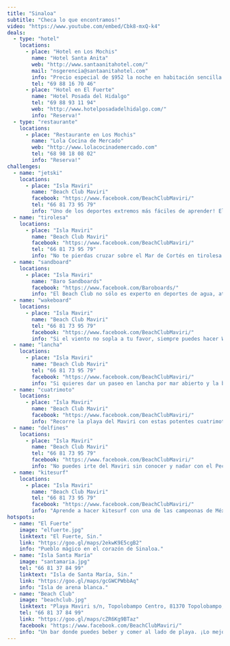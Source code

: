 ```yaml
---
title: "Sinaloa"
subtitle: "Checa lo que encontramos!"
video: "https://www.youtube.com/embed/Cbk8-mxQ-k4"
deals:
  - type: "hotel"
    locations:
      - place: "Hotel en Los Mochis"
        name: "Hotel Santa Anita"
        web: "http://www.santaanitahotel.com/"
        mail: "nsgerencia@santaanitahotel.com"
        info: "Precio especial de $952 la noche en habitación sencilla o doble con el código de promoción Excapes.<br>Reserva!"
        tel: "69 88 16 70 46"
      - place: "Hotel en El Fuerte"
        name: "Hotel Posada del Hidalgo"
        tel: "69 88 93 11 94"
        web: "http://www.hotelposadadelhidalgo.com/"
        info: "Reserva!"
  - type: "restaurante"
    locations:
      - place: "Restaurante en Los Mochis"
        name: "Lola Cocina de Mercado"
        web: "http://www.lolacocinademercado.com"
        tel: "68 98 18 08 02"
        info: "Reserva!"
challenges:
  - name: "jetski"
    locations:
      - place: "Isla Maviri"
        name: "Beach Club Maviri"
        facebook: "https://www.facebook.com/BeachClubMaviri/"
        tel: "66 81 73 95 79"
        info: "Uno de los deportes extremos más fáciles de aprender! Elige entre la gran variedad de motos de agua que ofrece el Beach Club."
  - name: "tirolesa"
    locations:
      - place: "Isla Maviri"
        name: "Beach Club Maviri"
        facebook: "https://www.facebook.com/BeachClubMaviri/"
        tel: "66 81 73 95 79"
        info: "No te pierdas cruzar sobre el Mar de Cortés en tirolesa."
  - name: "sandboard"
    locations:
      - place: "Isla Maviri"
        name: "Baro Sandboards"
        facebook: "https://www.facebook.com/Baroboards/"
        info: "El Beach Club no sólo es experto en deportes de agua, atrévete a probar también sobre la arena."
  - name: "wakeboard"
    locations:
      - place: "Isla Maviri"
        name: "Beach Club Maviri"
        tel: "66 81 73 95 79"
        facebook: "https://www.facebook.com/BeachClubMaviri/"
        info: "Si el viento no sopla a tu favor, siempre puedes hacer Wakeboard!"
  - name: "lancha"
    locations:
      - place: "Isla Maviri"
        name: "Beach Club Maviri"
        tel: "66 81 73 95 79"
        facebook: "https://www.facebook.com/BeachClubMaviri/"
        info: "Si quieres dar un paseo en lancha por mar abierto y la bahía del Maviri contacta con Papanico y Julián Bojorquez."
  - name: "cuatrimoto"
    locations:
      - place: "Isla Maviri"
        name: "Beach Club Maviri"
        facebook: "https://www.facebook.com/BeachClubMaviri/"
        info: "Recorre la playa del Maviri con estas potentes cuatrimotos."
  - name: "delfines"
    locations:
      - place: "Isla Maviri"
        name: "Beach Club Maviri"
        tel: "66 81 73 95 79"
        facebook: "https://www.facebook.com/BeachClubMaviri/"
        info: "No puedes irte del Maviri sin conocer y nadar con el Pechocho. "
  - name: "kitesurf"
    locations:
      - place: "Isla Maviri"
        name: "Beach Club Maviri"
        tel: "66 81 73 95 79"
        facebook: "https://www.facebook.com/BeachClubMaviri/"
        info: "Aprende a hacer kitesurf con una de las campeonas de México."
hotspots:
  - name: "El Fuerte"
    image: "elfuerte.jpg"
    linktext: "El Fuerte, Sin."
    link: "https://goo.gl/maps/2ekwK9E5cgB2"
    info: "Pueblo mágico en el corazón de Sinaloa."
  - name: "Isla Santa María"
    image: "santamaria.jpg"
    tel: "66 81 37 84 99"
    linktext: "Isla de Santa María, Sin."
    link: "https://goo.gl/maps/gcGWCPWbbAq"
    info: "Isla de arena blanca."
  - name: "Beach Club"
    image: "beachclub.jpg"
    linktext: "Playa Maviri s/n, Topolobampo Centro, 81370 Topolobampo, Sin."
    tel: "66 81 37 84 99"
    link: "https://goo.gl/maps/cZR6Kg9BTaz"
    facebook: "https://www.facebook.com/BeachClubMaviri/"
    info: "Un bar donde puedes beber y comer al lado de playa. ¡Lo mejor sus fiestas de noche!"
---
```


